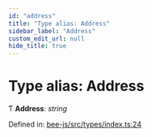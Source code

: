 ```yaml
---
id: "address"
title: "Type alias: Address"
sidebar_label: "Address"
custom_edit_url: null
hide_title: true
---
```


# Type alias: Address

Ƭ **Address**: *string*

Defined in: [bee-js/src/types/index.ts:24](https://github.com/ethersphere/bee-js/blob/8087a81/src/types/index.ts#L24)
